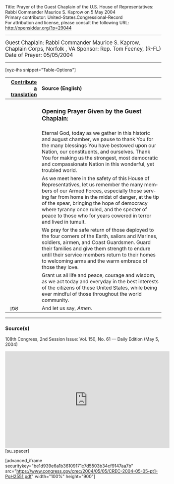 <html>
<head></head>
<body>
Title: Prayer of the Guest Chaplain of the U.S. House of Representatives: Rabbi Commander Maurice S. Kaprow on 5 May 2004<br />
Primary contributor: United-States.Congressional-Record<br />
For attribution and license, please consult the following URL: <a href="http://opensiddur.org/?p=29044">http://opensiddur.org/?p=29044</a>
<p />
<hr />

<div class="english" lang="en" style="font-size:1.2em;">
Guest Chaplain: Rabbi Commander Maurice S. Kaprow, Chaplain Corps, Norfolk , VA
Sponsor: Rep. Tom Feeney, (R-FL)
Date of Prayer: 05/05/2004

<!--
<blockquote>
<h3>One Minute Speech Given in Recognition of the Guest Chaplain:</h3>
</blockquote>
-->
</div>

<hr />

[xyz-ihs snippet="Table-Options"]<table style="margin-left: auto; margin-right: auto;" class="draggable">
<thead><tr><th id="x" style="text-align: right;"><a href="/translate/" target="_blank" rel="noopener">Contribute a translation</a></th><th style="text-align: left;">Source (English)</th></tr></thead>
<tbody>
<tr><td style="vertical-align:top;">
<div class="liturgy" lang="he">

</span></div></td>
 
<td style="vertical-align:top;">
<div class="english" lang="en">
<h3>Opening Prayer Given by the Guest Chaplain:</h3>
</div></td></tr>

<tr><td style="vertical-align:top;">
<div class="liturgy" lang="he">

</span></div></td>
 
<td style="vertical-align:top;">
<div class="english" lang="en">
Eternal God, 
today as we gather in this historic and august chamber, 
we pause to thank You 
for the many blessings You have bestowed upon our Nation, 
our constituents, 
and ourselves. 
Thank You 
for making us the strongest, 
most democratic 
and compassionate Nation 
in this wonderful, 
yet troubled world.
</div></td></tr>


<tr><td style="vertical-align:top;">
<div class="liturgy" lang="he">

</span></div></td>
 
<td style="vertical-align:top;">
<div class="english" lang="en">
As we meet here 
in the safety of this House of Representatives, 
let us remember the many members of our Armed Forces, 
especially those serving far from home 
in the midst of danger, 
at the tip of the spear, 
bringing the hope of democracy 
where tyranny once ruled, 
and the specter of peace 
to those who for years cowered in terror 
and lived in tumult.
</div></td></tr>


<tr><td style="vertical-align:top;">
<div class="liturgy" lang="he">

</span></div></td>
 
<td style="vertical-align:top;">
<div class="english" lang="en">
We pray for the safe return 
of those deployed to the four corners of the Earth, 
sailors and Marines, soldiers, airmen, and Coast Guardsmen. 
Guard their families 
and give them strength to endure 
until their service members 
return to their homes 
to welcoming arms 
and the warm embrace 
of those they love.
</div></td></tr>


<tr><td style="vertical-align:top;">
<div class="liturgy" lang="he">

</span></div></td>
 
<td style="vertical-align:top;">
<div class="english" lang="en">
Grant us all life and peace, 
courage and wisdom, 
as we act today 
and everyday 
in the best interests of the citizens 
of these United States, 
while being ever mindful 
of those throughout the world community. 
</div></td></tr>


<tr><td style="vertical-align:top;">
<div class="liturgy" lang="he">
&nbsp;
אָמֵן׃
</span></div></td>
 
<td style="vertical-align:top;">
<div class="english" lang="en">
And let us say,
<em>Amen</em>.
</div></td></tr>
</tbody></table>

<hr />

<h3>Source(s)</h3>

108th Congress, 2nd Session
Issue: Vol. 150, No. 61 — Daily Edition (May 5, 2004)

<iframe width=530 height=312 src='https://www.c-span.org/video/standalone/?c4509985/user-clip-rabbi-commander-maurice-kaprow-chaplain-corps-us-naval-reserve-norfolk-va' allowfullscreen='allowfullscreen' frameborder=0></iframe>[su_spacer]

[advanced_iframe securitykey="be1d939e6a1b36109171c7d5503b34cf9147aa7b" src="https://www.congress.gov/crec/2004/05/05/CREC-2004-05-05-pt1-PgH2551.pdf" width="100%" height="900"]
</body>
</html>